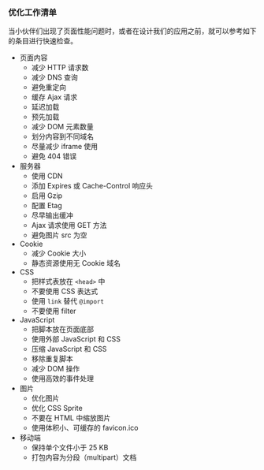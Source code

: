 ### 优化工作清单

当小伙伴们出现了页面性能问题时，或者在设计我们的应用之前，就可以参考如下的条目进行快速检查。

- 页面内容
  - 减少 HTTP 请求数
  - 减少 DNS 查询
  - 避免重定向
  - 缓存 Ajax 请求
  - 延迟加载
  - 预先加载
  - 减少 DOM 元素数量
  - 划分内容到不同域名
  - 尽量减少 iframe 使用
  - 避免 404 错误
- 服务器
  - 使用 CDN
  - 添加 Expires 或 Cache-Control 响应头
  - 启用 Gzip
  - 配置 Etag
  - 尽早输出缓冲
  - Ajax 请求使用 GET 方法
  - 避免图片 src 为空
- Cookie
  - 减少 Cookie 大小
  - 静态资源使用无 Cookie 域名
- CSS
  - 把样式表放在 `<head>` 中
  - 不要使用 CSS 表达式
  - 使用 `link` 替代 `@import`
  - 不要使用 filter
- JavaScript
  - 把脚本放在页面底部
  - 使用外部 JavaScript 和 CSS
  - 压缩 JavaScript 和 CSS
  - 移除重复脚本
  - 减少 DOM 操作
  - 使用高效的事件处理
- 图片
  - 优化图片
  - 优化 CSS Sprite
  - 不要在 HTML 中缩放图片
  - 使用体积小、可缓存的 favicon.ico
- 移动端
  - 保持单个文件小于 25 KB
  - 打包内容为分段（multipart）文档